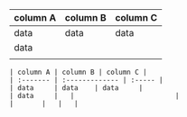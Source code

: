 ﻿
| column A | column B | column C |
| :------- | :------------- | :----- |
| data     | data    | data     |
| data     |   |                         |
|       |   |   |

    | column A | column B | column C |
    | :------- | :------------- | :----- |
    | data     | data    | data     |
    | data     |   |                         |
    |       |   |   |

